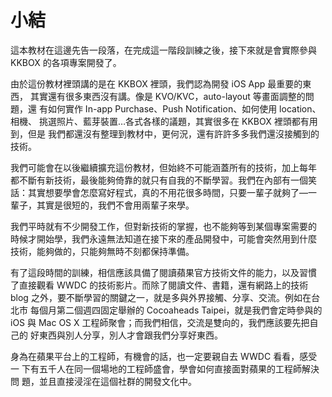 小結
====

這本教材在這邊先告一段落，在完成這一階段訓練之後，接下來就是會實際參與
KKBOX 的各項專案開發了。

由於這份教材裡頭講的是在 KKBOX 裡頭，我們認為開發 iOS App 最重要的東西，
其實還有很多東西沒有講。像是 KVO/KVC，auto-layout 等畫面調整的問題，還
有如何實作 In-app Purchase、Push Notification、如何使用 location、相機、
挑選照片、藍芽裝置…各式各樣的議題，其實很多在 KKBOX 裡頭都有用到，但是
我們都還沒有整理到教材中，更何況，還有許許多多我們還沒接觸到的技術。

我們可能會在以後繼續擴充這份教材，但始終不可能涵蓋所有的技術，加上每年
都不斷有新技術，最後能夠倚靠的就只有自我的不斷學習。我們在內部有一個笑
話：其實想要學會怎麼寫好程式，真的不用花很多時間，只要一輩子就夠了—一
輩子，其實是很短的，我們不會用兩輩子來學。

我們平時就有不少開發工作，但對新技術的掌握，也不能夠等到某個專案需要的
時候才開始學，我們永遠無法知道在接下來的產品開發中，可能會突然用到什麼
技術，能夠做的，只能夠無時不刻都保持準備。

有了這段時間的訓練，相信應該具備了閱讀蘋果官方技術文件的能力，以及習慣
了直接觀看 WWDC 的技術影片。而除了閱讀文件、書籍，還有網路上的技術blog
之外，要不斷學習的關鍵之一，就是多與外界接觸、分享、交流。例如在台北市
每個月第二個週四固定舉辦的 Cocoaheads Taipei，就是我們會定時參與的 iOS
與 Mac OS X 工程師聚會；而我們相信，交流是雙向的，我們應該要先把自己的
好東西與別人分享，別人才會跟我們分享好東西。

身為在蘋果平台上的工程師，有機會的話，也一定要親自去 WWDC 看看，感受一
下有五千人在同一個場地的工程師盛會，學會如何直接面對蘋果的工程師解決問
題，並且直接浸淫在這個社群的開發文化中。
